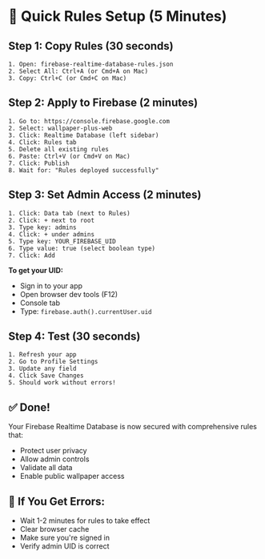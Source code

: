 # 🚀 Quick Rules Setup (5 Minutes)

## Step 1: Copy Rules (30 seconds)
```
1. Open: firebase-realtime-database-rules.json
2. Select All: Ctrl+A (or Cmd+A on Mac)
3. Copy: Ctrl+C (or Cmd+C on Mac)
```

## Step 2: Apply to Firebase (2 minutes)
```
1. Go to: https://console.firebase.google.com
2. Select: wallpaper-plus-web
3. Click: Realtime Database (left sidebar)
4. Click: Rules tab
5. Delete all existing rules
6. Paste: Ctrl+V (or Cmd+V on Mac)
7. Click: Publish
8. Wait for: "Rules deployed successfully"
```

## Step 3: Set Admin Access (2 minutes)
```
1. Click: Data tab (next to Rules)
2. Click: + next to root
3. Type key: admins
4. Click: + under admins
5. Type key: YOUR_FIREBASE_UID
6. Type value: true (select boolean type)
7. Click: Add
```

**To get your UID:**
- Sign in to your app
- Open browser dev tools (F12)
- Console tab
- Type: `firebase.auth().currentUser.uid`

## Step 4: Test (30 seconds)
```
1. Refresh your app
2. Go to Profile Settings
3. Update any field
4. Click Save Changes
5. Should work without errors!
```

## ✅ Done!
Your Firebase Realtime Database is now secured with comprehensive rules that:
- Protect user privacy
- Allow admin controls  
- Validate all data
- Enable public wallpaper access

## 🚨 If You Get Errors:
- Wait 1-2 minutes for rules to take effect
- Clear browser cache
- Make sure you're signed in
- Verify admin UID is correct
